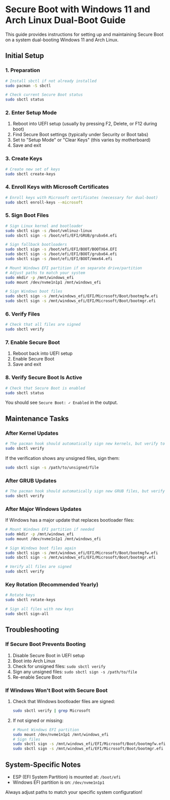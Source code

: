 # Secure Boot with Windows 11 and Arch Linux Dual-Boot Guide

This guide provides instructions for setting up and maintaining Secure Boot on a system dual-booting Windows 11 and Arch Linux.

## Initial Setup

### 1. Preparation

```bash
# Install sbctl if not already installed
sudo pacman -S sbctl

# Check current Secure Boot status
sudo sbctl status
```

### 2. Enter Setup Mode

1. Reboot into UEFI setup (usually by pressing F2, Delete, or F12 during boot)
2. Find Secure Boot settings (typically under Security or Boot tabs)
3. Set to "Setup Mode" or "Clear Keys" (this varies by motherboard)
4. Save and exit

### 3. Create Keys

```bash
# Create new set of keys
sudo sbctl create-keys
```

### 4. Enroll Keys with Microsoft Certificates

```bash
# Enroll keys with Microsoft certificates (necessary for dual-boot)
sudo sbctl enroll-keys --microsoft
```

### 5. Sign Boot Files

```bash
# Sign Linux kernel and bootloader
sudo sbctl sign -s /boot/vmlinuz-linux
sudo sbctl sign -s /boot/efi/EFI/GRUB/grubx64.efi

# Sign fallback bootloaders
sudo sbctl sign -s /boot/efi/EFI/BOOT/BOOTX64.EFI
sudo sbctl sign -s /boot/efi/EFI/BOOT/grubx64.efi
sudo sbctl sign -s /boot/efi/EFI/BOOT/mmx64.efi

# Mount Windows EFI partition if on separate drive/partition
# Adjust paths to match your system
sudo mkdir -p /mnt/windows_efi
sudo mount /dev/nvme1n1p1 /mnt/windows_efi

# Sign Windows boot files
sudo sbctl sign -s /mnt/windows_efi/EFI/Microsoft/Boot/bootmgfw.efi
sudo sbctl sign -s /mnt/windows_efi/EFI/Microsoft/Boot/bootmgr.efi
```

### 6. Verify Files

```bash
# Check that all files are signed
sudo sbctl verify
```

### 7. Enable Secure Boot

1. Reboot back into UEFI setup
2. Enable Secure Boot
3. Save and exit

### 8. Verify Secure Boot Is Active

```bash
# Check that Secure Boot is enabled
sudo sbctl status
```

You should see `Secure Boot: ✓ Enabled` in the output.

## Maintenance Tasks

### After Kernel Updates

```bash
# The pacman hook should automatically sign new kernels, but verify to be sure
sudo sbctl verify
```

If the verification shows any unsigned files, sign them:

```bash
sudo sbctl sign -s /path/to/unsigned/file
```

### After GRUB Updates

```bash
# The pacman hook should automatically sign new GRUB files, but verify to be sure
sudo sbctl verify
```

### After Major Windows Updates

If Windows has a major update that replaces bootloader files:

```bash
# Mount Windows EFI partition if needed
sudo mkdir -p /mnt/windows_efi
sudo mount /dev/nvme1n1p1 /mnt/windows_efi

# Sign Windows boot files again
sudo sbctl sign -s /mnt/windows_efi/EFI/Microsoft/Boot/bootmgfw.efi
sudo sbctl sign -s /mnt/windows_efi/EFI/Microsoft/Boot/bootmgr.efi

# Verify all files are signed
sudo sbctl verify
```

### Key Rotation (Recommended Yearly)

```bash
# Rotate keys
sudo sbctl rotate-keys

# Sign all files with new keys
sudo sbctl sign-all
```

## Troubleshooting

### If Secure Boot Prevents Booting

1. Disable Secure Boot in UEFI setup
2. Boot into Arch Linux
3. Check for unsigned files: `sudo sbctl verify`
4. Sign any unsigned files: `sudo sbctl sign -s /path/to/file`
5. Re-enable Secure Boot

### If Windows Won't Boot with Secure Boot

1. Check that Windows bootloader files are signed:
   ```bash
   sudo sbctl verify | grep Microsoft
   ```
2. If not signed or missing:
   ```bash
   # Mount Windows EFI partition
   sudo mount /dev/nvme1n1p1 /mnt/windows_efi
   # Sign files
   sudo sbctl sign -s /mnt/windows_efi/EFI/Microsoft/Boot/bootmgfw.efi
   sudo sbctl sign -s /mnt/windows_efi/EFI/Microsoft/Boot/bootmgr.efi
   ```

## System-Specific Notes

- ESP (EFI System Partition) is mounted at: `/boot/efi`
- Windows EFI partition is on: `/dev/nvme1n1p1`

Always adjust paths to match your specific system configuration!

